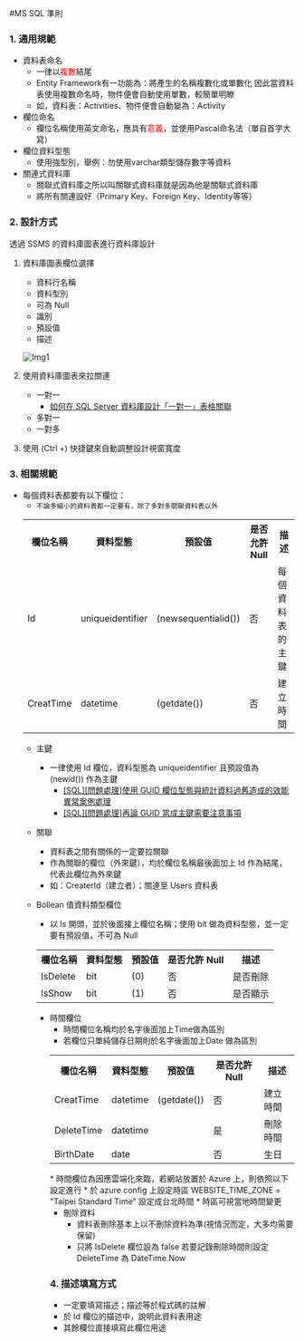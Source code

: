 #MS SQL 準則

### 1. 通用規範
* 資料表命名
    * 一律以<span style="color:red;">複數</span>結尾
    * Entity Framework有一功能為：將產生的名稱複數化或單數化
因此當資料表使用複數命名時，物件便會自動使用單數，較簡單明瞭
    * 如，資料表：Activities、物件便會自動變為：Activity
* 欄位命名
	* 欄位名稱使用英文命名，應具有<span style="color:red;">意義</span>，並使用Pascal命名法（單自首字大寫）
* 欄位資料型態
	* 使用強型別，舉例：勿使用varchar類型儲存數字等資料
* 關連式資料庫
	* 關聯式資料庫之所以叫關聯式資料庫就是因為他是關聯式資料庫
	* 將所有關連設好（Primary Key、Foreign Key、Identity等等）

### 2. 設計方式
透過 SSMS 的資料庫圖表進行資料庫設計

1. 資料庫圖表欄位選擇
	* 資料行名稱
	* 資料型別
	* 可為 Null
	* 識別
	* 預設值
	* 描述
		
	![Img1](http://i.imgur.com/zEuY5o9.png)	
		
2. 使用資料庫圖表來拉關連
    * 一對一
        * <a href="http://blog.miniasp.com/post/2011/05/18/SQL-Server-Database-Design-One-To-One-Relationship.aspx" target="_blank">如何在 SQL Server 資料庫設計「一對一」表格關聯</a>
    * 多對一
    * 一對多
   
3. 使用 (Ctrl +) 快捷鍵來自動調整設計視窗寬度 
    
### 3. 相關規範
* 每個資料表都要有以下欄位：
    * `不論多細小的資料表都一定要有，除了多對多關聯資料表以外`
    <table>
    <tr>
        <th>欄位名稱</th>
        <th>資料型態</th>
        <th>預設值</th>
        <th>是否允許 Null</th>
        <th>描述</th>
    </tr>
    <tr>
        <td>Id</td>
        <td>uniqueidentifier</td>
        <td>(newsequentialid())</td>
        <td>否</td>
        <td>每個資料表的主鍵</td>
    </tr>
    <tr>
        <td>CreatTime</td>
        <td>datetime</td>
        <td>(getdate())</td>
        <td>否</td>
        <td>建立時間</td>
    </tr>
</table>

* 主鍵
    * 一律使用 Id 欄位，資料型態為 uniqueidentifier 且預設值為 (newid()) 作為主鍵
      * [[SQL][問題處理]使用 GUID 欄位型態與統計資料過舊造成的效能異常案例處理](https://dotblogs.com.tw/jamesfu/2016/01/18/guid_1)
      * [[SQL][問題處理]再論 GUID 當成主鍵需要注意事項](https://dotblogs.com.tw/jamesfu/2016/01/20/guid_2#disqus_thread)

* 關聯
    * 資料表之間有關係的一定要拉關聯
    * 作為關聯的欄位（外來鍵），均於欄位名稱最後面加上 Id 作為結尾，代表此欄位為外來鍵
    * 如：CreaterId（建立者）；關連至 Users 資料表
    
* Bollean 值資料類型欄位
    * 以 Is 開頭，並於後面接上欄位名稱；使用 bit 做為資料型態，並一定要有預設值，不可為 Null
    <table>
    <tr>
        <th>欄位名稱</th>
        <th>資料型態</th>
        <th>預設值</th>
        <th>是否允許 Null</th>
        <th>描述</th>
    </tr>
    <tr>
        <td>IsDelete</td>
        <td>bit</td>
        <td>(0)</td>
        <td>否</td>
        <td>是否刪除</td>
    </tr>
    <tr>
        <td>IsShow</td>
        <td>bit</td>
        <td>(1)</td>
        <td>否</td>
        <td>是否顯示</td>
    </tr>
</table>

* 時間欄位
    * 時間欄位名稱均於名字後面加上Time做為區別
    * 若欄位只單純儲存日期則於名字後面加上Date 做為區別
    <table>
    <tr>
        <th>欄位名稱</th>
        <th>資料型態</th>
        <th>預設值</th>
        <th>是否允許 Null</th>
        <th>描述</th>
    </tr>
    <tr>
        <td>CreatTime</td>
        <td>datetime</td>
        <td>(getdate())</td>
        <td>否</td>
        <td>建立時間</td>
    </tr>
    <tr>
        <td>DeleteTime</td>
        <td>datetime</td>
        <td></td>
        <td>是</td>
        <td>刪除時間</td>
    </tr>
    <tr>
        <td>BirthDate</td>
        <td>date</td>
        <td></td>
        <td>否</td>
        <td>生日</td>
    </tr>
</table>
    * 時間欄位為因應雲端化來臨，若網站放置於 Azure 上，則依照以下設定進行
        * 於 azure config 上設定時區 WEBSITE_TIME_ZONE = "Taipei Standard Time" 設定成台北時間
        * 時區可視當地時間變更

* 刪除資料
    * 資料表刪除基本上以不刪除資料為準(視情況而定，大多均需要保留)
    * 只將 IsDelete 欄位設為 false 若要記錄刪除時間則設定 DeleteTime 為 DateTime.Now

### 4. 描述填寫方式
* 一定要填寫描述；描述等於程式碼的註解
* 於 Id 欄位的描述中，說明此資料表用途
* 其餘欄位直接填寫此欄位用途
